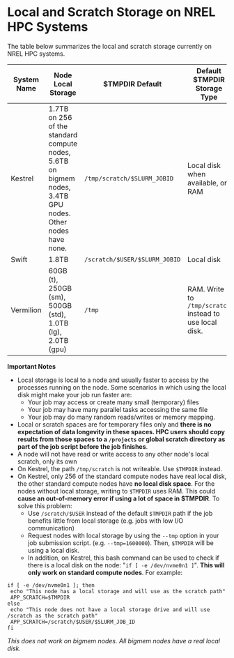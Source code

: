 # Local and Scratch Storage on NREL HPC Systems

The table below summarizes the local and scratch storage currently on NREL HPC systems. 

| System Name | Node Local Storage | $TMPDIR Default | Default $TMPDIR Storage Type | Global Scratch Storage |
| -- | -- | -- | -- | -- | 
| Kestrel | 1.7TB on 256 of the standard compute nodes, 5.6TB on bigmem nodes, 3.4TB GPU nodes. Other nodes have none. | `/tmp/scratch/$SLURM_JOBID` | Local disk when available, or RAM | `/scratch/$USER` (Lustre) | 
| Swift | 1.8TB | `/scratch/$USER/$SLURM_JOBID` | Local disk | None | 
| Vermilion | 60GB (t), 250GB (sm), 500GB (std), 1.0TB (lg), 2.0TB (gpu) | `/tmp` | RAM. Write to `/tmp/scratch` instead to use local disk. | `/scratch/$USER` |


**Important Notes**

- Local storage is local to a node and usually faster to access by the processes running on the node. Some scenarios in which using the local disk might make your job run faster are:
    - Your job may access or create many small (temporary) files
    - Your job may have many parallel tasks accessing the same file
    - Your job may do many random reads/writes or memory mapping.
- Local or scratch spaces are for temporary files only and **there is no expectation of data longevity in these spaces. HPC users should copy results from those spaces to a `/projects` or global scratch directory as part of the job script before the job finishes**.
- A node will not have read or write access to any other node's local scratch, only its own
- On Kestrel, the path `/tmp/scratch` is not writeable. Use `$TMPDIR` instead.
- On Kestrel, only 256 of the standard compute nodes have real local disk, the other standard compute nodes have **no local disk space**. For the nodes without local storage, writing to `$TMPDIR` uses RAM. This could **cause an out-of-memory error if using a lot of space in $TMPDIR**. To solve this problem:
    - Use `/scratch/$USER` instead of the default `$TMPDIR` path if the job benefits little from local storage (e.g. jobs with low I/O communication)
    - Request nodes with local storage by using the `--tmp` option in your job submission script. (e.g. `--tmp=1600000`). Then, `$TMPDIR` will be using a local disk. 
    - In addition, on Kestrel, this bash command can be used to check if there is a local disk on the node: "`if [ -e /dev/nvme0n1 ]`". **This will only work on standard compute nodes**. For example:

```    
if [ -e /dev/nvme0n1 ]; then
 echo "This node has a local storage and will use as the scratch path"
 APP_SCRATCH=$TMPDIR
else
 echo "This node does not have a local storage drive and will use /scratch as the scratch path"
 APP_SCRATCH=/scratch/$USER/$SLURM_JOB_ID
fi
```
*This does not work on bigmem nodes. All bigmem nodes have a real local disk.*

